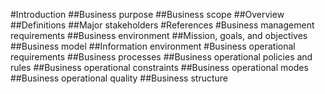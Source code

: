 #Introduction
##Business purpose
##Business scope
##Overview
##Definitions 
##Major stakeholders 
#References
#Business management requirements
##Business environment
##Mission, goals, and objectives
##Business model
##Information environment
#Business operational requirements
##Business processes
##Business operational policies and rules
##Business operational constraints
##Business operational modes
##Business operational quality
##Business structure

